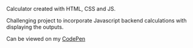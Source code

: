 Calculator created with HTML, CSS and JS.

Challenging project to incorporate Javascript backend calculations with displaying the outputs.

Can be viewed on my [CodePen](https://codepen.io/jake-vern/full/QWzbeVj)
